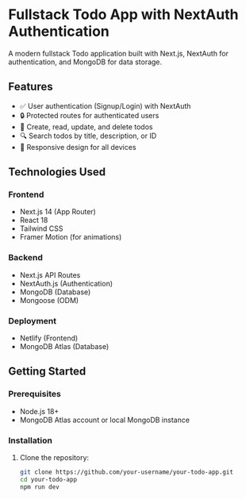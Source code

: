 # Fullstack Todo App with NextAuth Authentication


A modern fullstack Todo application built with Next.js, NextAuth for authentication, and MongoDB for data storage.

## Features

- ✅ User authentication (Signup/Login) with NextAuth
- 🔒 Protected routes for authenticated users
- 📝 Create, read, update, and delete todos
- 🔍 Search todos by title, description, or ID
- 📱 Responsive design for all devices


## Technologies Used

### Frontend
- Next.js 14 (App Router)
- React 18
- Tailwind CSS
- Framer Motion (for animations)


### Backend
- Next.js API Routes
- NextAuth.js (Authentication)
- MongoDB (Database)
- Mongoose (ODM)

### Deployment
- Netlify (Frontend)
- MongoDB Atlas (Database)

## Getting Started

### Prerequisites
- Node.js 18+
- MongoDB Atlas account or local MongoDB instance


### Installation

1. Clone the repository:
   ```bash
   git clone https://github.com/your-username/your-todo-app.git
   cd your-todo-app
   npm run dev
